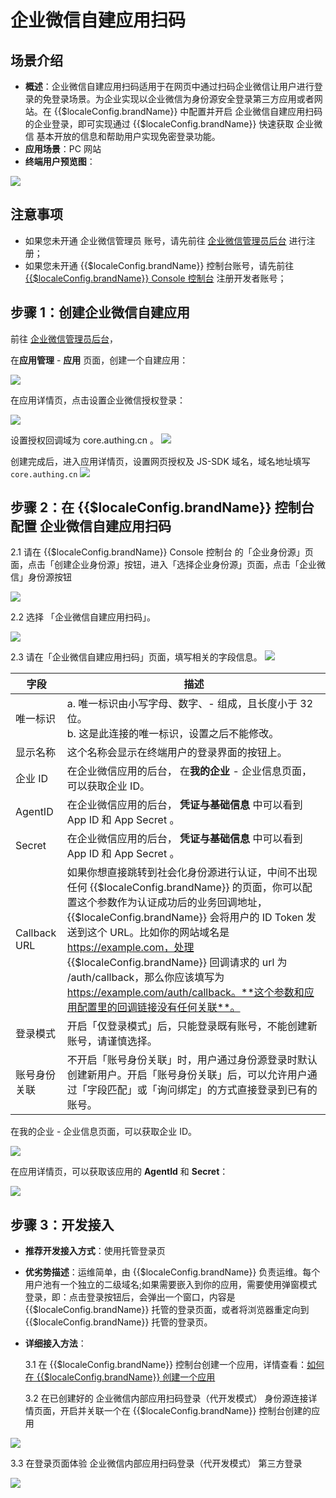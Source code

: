 # 企业微信自建应用扫码

<LastUpdated/>

## 场景介绍

- **概述**：企业微信自建应用扫码适用于在网页中通过扫码企业微信让用户进行登录的免登录场景。为企业实现以企业微信为身份源安全登录第三方应用或者网站。在 {{$localeConfig.brandName}} 中配置并开启 企业微信自建应用扫码 的企业登录，即可实现通过 {{$localeConfig.brandName}} 快速获取 企业微信 基本开放的信息和帮助用户实现免密登录功能。
- **应用场景**：PC 网站
- **终端用户预览图**：

<img src="./images/00.png" >

## 注意事项

- 如果您未开通 企业微信管理员 账号，请先前往 [企业微信管理员后台](https://work.weixin.qq.com/) 进行注册；
- 如果您未开通 {{$localeConfig.brandName}} 控制台账号，请先前往 [{{$localeConfig.brandName}} Console 控制台](https://{{$localeConfig.brandName}}.cn/) 注册开发者账号；

## 步骤 1：创建企业微信自建应用

前往 [企业微信管理员后台](https://work.weixin.qq.com/wework_admin/frame#profile)，

在**应用管理** - **应用** 页面，创建一个自建应用：

<img src="./images/create-app.png" >

在应用详情页，点击设置企业微信授权登录：

<img src="./images/click-wechat-work-authz.png" >

设置授权回调域为 core.authing.cn 。
<img src="./images/configure-authz-domain.png" >

创建完成后，进入应用详情页，设置网页授权及 JS-SDK 域名，域名地址填写 `core.authing.cn`
<img src="./images/configure-sdk-domain.png" >

## 步骤 2：在 {{$localeConfig.brandName}} 控制台配置 企业微信自建应用扫码

2.1 请在 {{$localeConfig.brandName}} Console 控制台 的「企业身份源」页面，点击「创建企业身份源」按钮，进入「选择企业身份源」页面，点击「企业微信」身份源按钮

<img src="./images/01.png" >

2.2 选择 「企业微信自建应用扫码」。

<img src="./images/02.png" >

2.3 请在「企业微信自建应用扫码」页面，填写相关的字段信息。
<img src="./images/03.png" >

| 字段         | 描述                                                                                                                                                                                                                                                                                                                                                                                                                       |
| ------------ | -------------------------------------------------------------------------------------------------------------------------------------------------------------------------------------------------------------------------------------------------------------------------------------------------------------------------------------------------------------------------------------------------------------------------- |
| 唯一标识     | a. 唯一标识由小写字母、数字、- 组成，且长度小于 32 位。<br />b. 这是此连接的唯一标识，设置之后不能修改。                                                                                                                                                                                                                                                                                                                   |
| 显示名称     | 这个名称会显示在终端用户的登录界面的按钮上。                                                                                                                                                                                                                                                                                                                                                                               |
| 企业 ID      | 在企业微信应用的后台， 在**我的企业** - 企业信息页面，可以获取企业 ID。                                                                                                                                                                                                                                                                                                                                                    |
| AgentID      | 在企业微信应用的后台， **凭证与基础信息** 中可以看到 App ID 和 App Secret 。                                                                                                                                                                                                                                                                                                                                               |
| Secret       | 在企业微信应用的后台， **凭证与基础信息** 中可以看到 App ID 和 App Secret 。                                                                                                                                                                                                                                                                                                                                               |
| Callback URL | 如果你想直接跳转到社会化身份源进行认证，中间不出现任何 {{$localeConfig.brandName}} 的页面，你可以配置这个参数作为认证成功后的业务回调地址，{{$localeConfig.brandName}} 会将用户的 ID Token 发送到这个 URL。比如你的网站域名是 https://example.com，处理 {{$localeConfig.brandName}} 回调请求的 url 为 /auth/callback，那么你应该填写为 https://example.com/auth/callback。**这个参数和应用配置里的回调链接没有任何关联**。 |
| 登录模式     | 开启「仅登录模式」后，只能登录既有账号，不能创建新账号，请谨慎选择。                                                                                                                                                                                                                                                                                                                                                       |
| 账号身份关联 | 不开启「账号身份关联」时，用户通过身份源登录时默认创建新用户。开启「账号身份关联」后，可以允许用户通过「字段匹配」或「询问绑定」的方式直接登录到已有的账号。                                                                                                                                                                                                                                                               |

在我的企业 - 企业信息页面，可以获取企业 ID。

<img src="./images/get-corp-id.png" >

在应用详情页，可以获取该应用的 **AgentId** 和 **Secret**：

![](./images/get-agentid-secret.png)

## 步骤 3：开发接入

- **推荐开发接入方式**：使用托管登录页

- **优劣势描述**：运维简单，由 {{$localeConfig.brandName}} 负责运维。每个用户池有一个独立的二级域名;如果需要嵌入到你的应用，需要使用弹窗模式登录，即：点击登录按钮后，会弹出一个窗口，内容是 {{$localeConfig.brandName}} 托管的登录页面，或者将浏览器重定向到 {{$localeConfig.brandName}} 托管的登录页。

- **详细接入方法**：

  3.1 在 {{$localeConfig.brandName}} 控制台创建一个应用，详情查看：[如何在 {{$localeConfig.brandName}} 创建一个应用](https://docs.authing.cn/v2/guides/app/create-app.html)

  3.2 在已创建好的 企业微信内部应用扫码登录（代开发模式） 身份源连接详情页面，开启并关联一个在 {{$localeConfig.brandName}} 控制台创建的应用

<img src="./images/04.png" >

3.3 在登录页面体验 企业微信内部应用扫码登录（代开发模式） 第三方登录

<img src="./images/05.png" >
